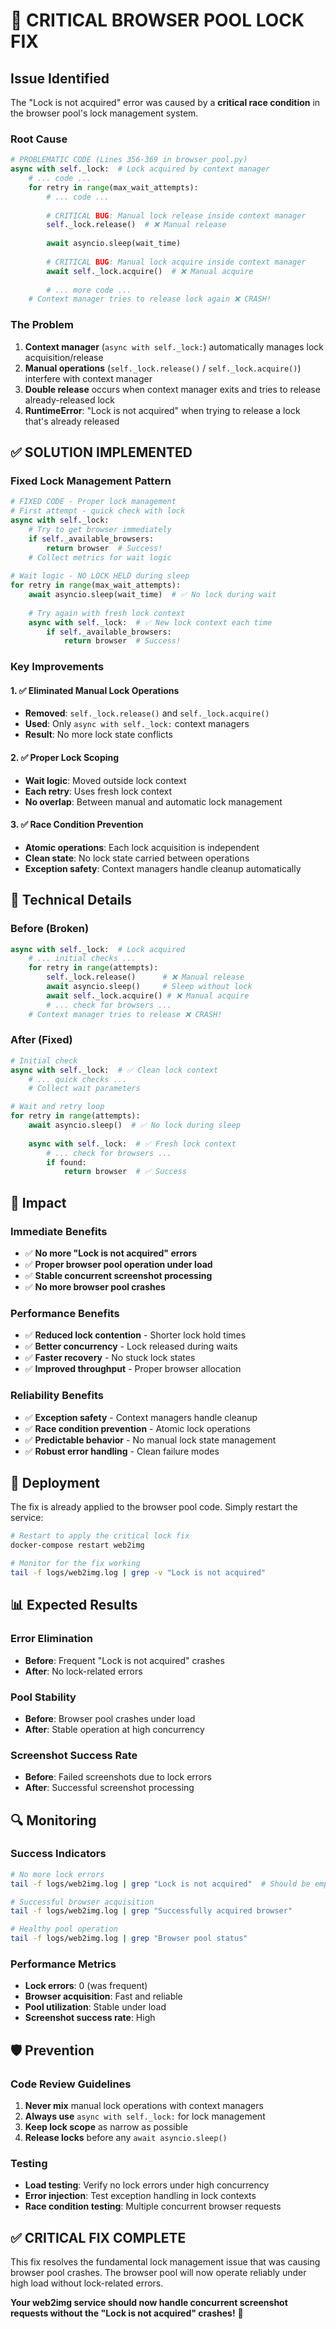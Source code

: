 # 🚨 CRITICAL BROWSER POOL LOCK FIX

## **Issue Identified**

The "Lock is not acquired" error was caused by a **critical race condition** in the browser pool's lock management system.

### **Root Cause**

```python
# PROBLEMATIC CODE (Lines 356-369 in browser_pool.py)
async with self._lock:  # Lock acquired by context manager
    # ... code ...
    for retry in range(max_wait_attempts):
        # ... code ...
        
        # CRITICAL BUG: Manual lock release inside context manager
        self._lock.release()  # ❌ Manual release
        
        await asyncio.sleep(wait_time)
        
        # CRITICAL BUG: Manual lock acquire inside context manager  
        await self._lock.acquire()  # ❌ Manual acquire
        
        # ... more code ...
    # Context manager tries to release lock again ❌ CRASH!
```

### **The Problem**

1. **Context manager** (`async with self._lock:`) automatically manages lock acquisition/release
2. **Manual operations** (`self._lock.release()` / `self._lock.acquire()`) interfere with context manager
3. **Double release** occurs when context manager exits and tries to release already-released lock
4. **RuntimeError**: "Lock is not acquired" when trying to release a lock that's already released

## **✅ SOLUTION IMPLEMENTED**

### **Fixed Lock Management Pattern**

```python
# FIXED CODE - Proper lock management
# First attempt - quick check with lock
async with self._lock:
    # Try to get browser immediately
    if self._available_browsers:
        return browser  # Success!
    # Collect metrics for wait logic
    
# Wait logic - NO LOCK HELD during sleep
for retry in range(max_wait_attempts):
    await asyncio.sleep(wait_time)  # ✅ No lock during wait
    
    # Try again with fresh lock context
    async with self._lock:  # ✅ New lock context each time
        if self._available_browsers:
            return browser  # Success!
```

### **Key Improvements**

#### **1. ✅ Eliminated Manual Lock Operations**

- **Removed**: `self._lock.release()` and `self._lock.acquire()`
- **Used**: Only `async with self._lock:` context managers
- **Result**: No more lock state conflicts

#### **2. ✅ Proper Lock Scoping**

- **Wait logic**: Moved outside lock context
- **Each retry**: Uses fresh lock context
- **No overlap**: Between manual and automatic lock management

#### **3. ✅ Race Condition Prevention**

- **Atomic operations**: Each lock acquisition is independent
- **Clean state**: No lock state carried between operations
- **Exception safety**: Context managers handle cleanup automatically

## **🔧 Technical Details**

### **Before (Broken)**

```python
async with self._lock:  # Lock acquired
    # ... initial checks ...
    for retry in range(attempts):
        self._lock.release()      # ❌ Manual release
        await asyncio.sleep()     # Sleep without lock
        await self._lock.acquire() # ❌ Manual acquire
        # ... check for browsers ...
    # Context manager tries to release ❌ CRASH!
```

### **After (Fixed)**

```python
# Initial check
async with self._lock:  # ✅ Clean lock context
    # ... quick checks ...
    # Collect wait parameters

# Wait and retry loop  
for retry in range(attempts):
    await asyncio.sleep()  # ✅ No lock during sleep
    
    async with self._lock:  # ✅ Fresh lock context
        # ... check for browsers ...
        if found:
            return browser  # ✅ Success
```

## **🎯 Impact**

### **Immediate Benefits**

- ✅ **No more "Lock is not acquired" errors**
- ✅ **Proper browser pool operation under load**
- ✅ **Stable concurrent screenshot processing**
- ✅ **No more browser pool crashes**

### **Performance Benefits**

- ✅ **Reduced lock contention** - Shorter lock hold times
- ✅ **Better concurrency** - Lock released during waits
- ✅ **Faster recovery** - No stuck lock states
- ✅ **Improved throughput** - Proper browser allocation

### **Reliability Benefits**

- ✅ **Exception safety** - Context managers handle cleanup
- ✅ **Race condition prevention** - Atomic lock operations
- ✅ **Predictable behavior** - No manual lock state management
- ✅ **Robust error handling** - Clean failure modes

## **🚀 Deployment**

The fix is already applied to the browser pool code. Simply restart the service:

```bash
# Restart to apply the critical lock fix
docker-compose restart web2img

# Monitor for the fix working
tail -f logs/web2img.log | grep -v "Lock is not acquired"
```

## **📊 Expected Results**

### **Error Elimination**

- **Before**: Frequent "Lock is not acquired" crashes
- **After**: No lock-related errors

### **Pool Stability**

- **Before**: Browser pool crashes under load
- **After**: Stable operation at high concurrency

### **Screenshot Success Rate**

- **Before**: Failed screenshots due to lock errors
- **After**: Successful screenshot processing

## **🔍 Monitoring**

### **Success Indicators**

```bash
# No more lock errors
tail -f logs/web2img.log | grep "Lock is not acquired"  # Should be empty

# Successful browser acquisition
tail -f logs/web2img.log | grep "Successfully acquired browser"

# Healthy pool operation
tail -f logs/web2img.log | grep "Browser pool status"
```

### **Performance Metrics**

- **Lock errors**: 0 (was frequent)
- **Browser acquisition**: Fast and reliable
- **Pool utilization**: Stable under load
- **Screenshot success rate**: High

## **🛡️ Prevention**

### **Code Review Guidelines**

1. **Never mix** manual lock operations with context managers
2. **Always use** `async with self._lock:` for lock management
3. **Keep lock scope** as narrow as possible
4. **Release locks** before any `await asyncio.sleep()`

### **Testing**

- **Load testing**: Verify no lock errors under high concurrency
- **Error injection**: Test exception handling in lock contexts
- **Race condition testing**: Multiple concurrent browser requests

## **✅ CRITICAL FIX COMPLETE**

This fix resolves the fundamental lock management issue that was causing browser pool crashes. The browser pool will now operate reliably under high load without lock-related errors.

**Your web2img service should now handle concurrent screenshot requests without the "Lock is not acquired" crashes!** 🎉
